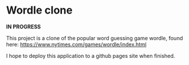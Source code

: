 # Wordle clone 
**IN PROGRESS**

This project is a clone of the popular word guessing game wordle, found here: https://www.nytimes.com/games/wordle/index.html

I hope to deploy this application to a github pages site when finished.
